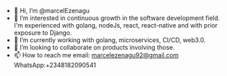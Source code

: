 - 👋 Hi, I’m @marcelEzenagu
- 👀 I’m interested in continuous growth in the software development field. I'm experienced with golang, nodeJs, react, react-native and with prior exposure to Django. 
- 🌱 I’m currently working with golang, microservices, CI/CD, web3.0.
- 💞️ I’m looking to collaborate on products involving those.
- 📫 How to reach me email: marcelezenagu92@gmail.com 
    WhatsApp:+2348182090541

<!---
marcelEzenagu/marcelEzenagu is a ✨ special ✨ repository because its `README.md` (this file) appears on your GitHub profile.
You can click the Preview link to take a look at your changes.
--->
